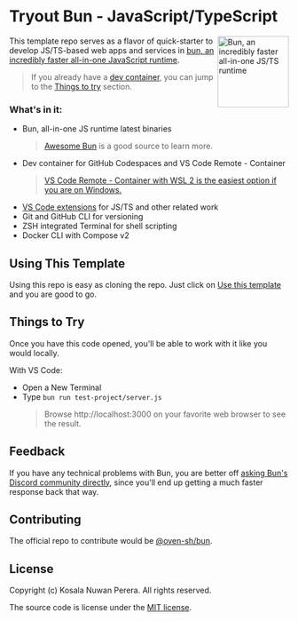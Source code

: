 # Tryout Bun - JavaScript/TypeScript

[<img align="right" alt="Bun, an incredibly faster all-in-one JS/TS runtime" width="128rem" src="https://camo.githubusercontent.com/cc7b5924f05d4f0743ce6d7969405545cb997e58dec5f9d5f8718011c7d446ae/68747470733a2f2f62756e2e73682f6c6f676f4032782e706e67" />][bun-homepage]

This template repo serves as a flavor of quick-starter to develop JS/TS-based web apps and services in [bun, an incredibly faster all-in-one JavaScript runtime][bun-homepage].

> If you already have a [dev container][gh-codespaces-quickstart], you can jump to the [Things to try](#things-to-try) section.

### What's in it:

- Bun, all-in-one JS runtime latest binaries
  > [Awesome Bun][awesome-list-bun] is a good source to learn more.
- Dev container for GitHub Codespaces and VS Code Remote - Container
  > [VS Code Remote - Container with WSL 2 is the easiest option if you are on Windows.][gh-bun-discussion-windows-support]
- [VS Code extensions](/.devcontainer/devcontainer.json) for JS/TS and other related work
- Git and GitHub CLI for versioning
- ZSH integrated Terminal for shell scripting
- Docker CLI with Compose v2

[bun-homepage]: https://bun.sh
[gh-codespaces-quickstart]: https://docs.github.com/en/codespaces/getting-started/quickstart
[awesome-list-bun]: https://github.com/apvarun/awesome-bun#videos
[gh-bun-discussion-windows-support]: https://github.com/oven-sh/bun/discussions/361#discussioncomment-3118535

## Using This Template

Using this repo is easy as cloning the repo. Just click on [Use this template][gh-use-this] and you are good to go.

[gh-use-this]: https://github.com/kosalanuwan/vscode-remote-try-bun/generate

## Things to Try

Once you have this code opened, you'll be able to work with it like you would locally.

With VS Code:
- Open a New Terminal
- Type `bun run test-project/server.js`
  > Browse http://localhost:3000 on your favorite web browser to see the result.

## Feedback

If you have any technical problems with Bun, you are better off [asking Bun's Discord community directly][bun-discord], since you'll end up getting a much faster response back that way.

[bun-discord]: https://bun.sh/discord

## Contributing

The official repo to contribute would be  [@oven-sh/bun][gh-bun-repo].

[gh-bun-repo]: https://github.com/oven-sh/bun/#readme

## License

Copyright (c) Kosala Nuwan Perera. All rights reserved.

The source code is license under the [MIT license](LICENSE).